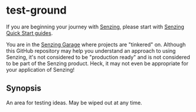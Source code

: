 # test-ground

If you are beginning your journey with [Senzing],
please start with [Senzing Quick Start guides].

You are in the [Senzing Garage] where projects are "tinkered" on.
Although this GitHub repository may help you understand an approach to using Senzing,
it's not considered to be "production ready" and is not considered to be part of the Senzing product.
Heck, it may not even be appropriate for your application of Senzing!

## Synopsis

An area for testing ideas. May be wiped out at any time.

[Senzing]: https://senzing.com/
[Senzing Quick Start guides]: https://docs.senzing.com/quickstart/
[Senzing Garage]: https://github.com/senzing-garage
